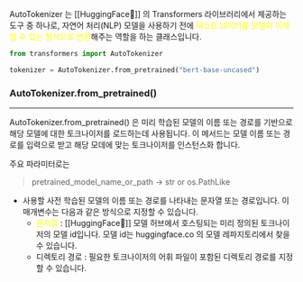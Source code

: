 AutoTokenizer 는 [[HuggingFace🤗]] 의 Transformers 라이브러리에서 제공하는 도구 중 하나로, 자연어 처리(NLP) 모델을 사용하기 전에<font color="#ffff00"> 텍스트 데이터를 모델이 이해할 수 있는 형식으로 변환</font>해주는 역할을 하는 클래스입니다.

```python
from transformers import AutoTokenizer

tokenizer = AutoTokenizer.from_pretrained("bert-base-uncased")
```


### AutoTokenizer.from_pretrained()
---
AutoTokenizer.from_pretrained() 은 미리 학습된 모델의 이름 또는 경로를 기반으로 해당 모델에 대한 토크나이저를 로드하는데 사용됩니다. 이 메서드는 모델 이름 또는 경로를 입력으로 받고 해당 모데에 맞는 토크나이저를 인스턴스화 합니다.

주요 파라미터로는

> pretrained_model_name_or_path -> str or os.PathLike
- 사용할 사전 학습된 모델의 이름 또는 경로를 나타내는 문자열 또는 경로입니다. 이 매개변수는 다음과 같은 방식으로 지정할 수 있습니다.
	- <font color="#ffff00">문자열</font> : [[HuggingFace🤗]] 모델 허브에서 호스팅되는 미리 정의된 토크나이저의 모델 id입니다. 모델 id는 huggingface.co 의 모델 레파지토리에서 찾을 수 있습니다.
	- 디렉토리 경로 : 필요한 토크나이저의 어휘 파일이 포함된 디렉토리 경로를 지정할 수 있습니다.




